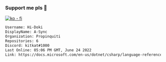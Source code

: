 ### Support me pls 🙏

[![ko - fi](https://ko-fi.com/img/githubbutton_sm.svg)](https://ko-fi.com/O5O4D6DP7)

  ```txt
  Username: Hi-Doki
  DisplayName: A-Sync
  Organization: Propinquiti
  Repositories: 6
  Discord: kitkat#1000
  Last Online: 05:06 PM GMT, June 24 2022
  Link: https://docs.microsoft.com/en-us/dotnet/csharp/language-reference/keywords/async
  ```       